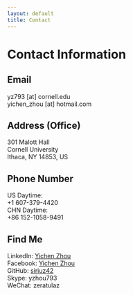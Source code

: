 ```yaml
---
layout: default
title: Contact
---
```


Contact Information
=========

Email
---------
yz793 [at] cornell.edu  
yichen_zhou [at] hotmail.com

Address (Office)
----------
301 Malott Hall  
Cornell University  
Ithaca, NY 14853, US


Phone Number
----------
US Daytime:   
+1 607-379-4420    
CHN Daytime:   
+86 152-1058-9491

Find Me
----------
LinkedIn: <a href="https://www.linkedin.com/in/yichen-ethan-zhou-9424554a">Yichen Zhou</a>    
Facebook: <a href="https://www.facebook.com/zeratulaz">Yichen Zhou</a>  
GitHub: <a href="https://github.com/siriuz42">siriuz42</a>  
Skype: yzhou793  
WeChat: zeratulaz  



